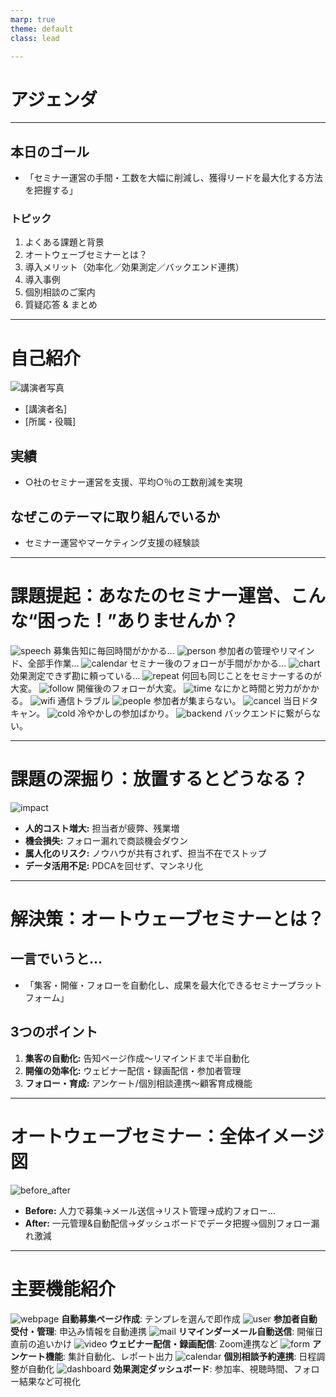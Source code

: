 ```yaml
---
marp: true
theme: default
class: lead

---
```

# アジェンダ
---

## 本日のゴール
- 「セミナー運営の手間・工数を大幅に削減し、獲得リードを最大化する方法を把握する」

### トピック
1. よくある課題と背景
2. オートウェーブセミナーとは？
3. 導入メリット（効率化／効果測定／バックエンド連携）
4. 導入事例
5. 個別相談のご案内
6. 質疑応答 & まとめ

---

# 自己紹介

![講演者写真](speaker.jpg)

- [講演者名]
- [所属・役職]

## 実績
- ○社のセミナー運営を支援、平均○％の工数削減を実現

## なぜこのテーマに取り組んでいるか
- セミナー運営やマーケティング支援の経験談


---

# 課題提起：あなたのセミナー運営、こんな“困った！”ありませんか？

<style>
section {
  display: grid;
  grid-template-columns: repeat(3, 1fr);
  gap: 20px;
}
</style>

![speech](speech-bubble.png) 募集告知に毎回時間がかかる…
![person](person-icon.png) 参加者の管理やリマインド、全部手作業…
![calendar](calendar-icon.png) セミナー後のフォローが手間がかかる…
![chart](chart-icon.png) 効果測定できず勘に頼っている…
![repeat](repeat-icon.png) 何回も同じことをセミナーするのが大変。
![follow](follow-icon.png) 開催後のフォローが大変。
![time](time-icon.png) なにかと時間と労力がかかる。
![wifi](wifi-icon.png) 通信トラブル
![people](people-icon.png) 参加者が集まらない。
![cancel](cancel-icon.png) 当日ドタキャン。
![cold](cold-icon.png) 冷やかしの参加ばかり。
![backend](backend-icon.png) バックエンドに繋がらない。

---

# 課題の深掘り：放置するとどうなる？

![impact](impact-diagram.png)

- **人的コスト増大:** 担当者が疲弊、残業増
- **機会損失:** フォロー漏れで商談機会ダウン
- **属人化のリスク:** ノウハウが共有されず、担当不在でストップ
- **データ活用不足:** PDCAを回せず、マンネリ化

---

# 解決策：オートウェーブセミナーとは？

## 一言でいうと…
- 「集客・開催・フォローを自動化し、成果を最大化できるセミナープラットフォーム」

## 3つのポイント
1. **集客の自動化:** 告知ページ作成～リマインドまで半自動化
2. **開催の効率化:** ウェビナー配信・録画配信・参加者管理
3. **フォロー・育成:** アンケート/個別相談連携～顧客育成機能

---

# オートウェーブセミナー：全体イメージ図

![before_after](before_after.png)

- **Before:** 人力で募集→メール送信→リスト管理→成約フォロー…
- **After:** 一元管理&自動配信→ダッシュボードでデータ把握→個別フォロー漏れ激減

---

# 主要機能紹介

<style>
section {
  display: grid;
  grid-template-columns: repeat(3, 1fr);
  gap: 20px;
}
</style>

![webpage](webpage-icon.png) **自動募集ページ作成**: テンプレを選んで即作成
![user](user-icon.png) **参加者自動受付・管理**: 申込み情報を自動連携
![mail](mail-icon.png) **リマインダーメール自動送信**: 開催日直前の追いかけ
![video](video-icon.png) **ウェビナー配信・録画配信**: Zoom連携など
![form](form-icon.png) **アンケート機能**: 集計自動化、レポート出力
![calendar](calendar-icon.png) **個別相談予約連携**: 日程調整が自動化
![dashboard](dashboard-icon.png) **効果測定ダッシュボード**: 参加率、視聴時間、フォロー結果など可視化